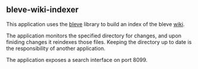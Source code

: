 ## bleve-wiki-indexer

This application uses the [bleve](http://www.blevesearch.com) library to build an index of the bleve [wiki](https://github.com/couchbaselabs/bleve/wiki).

The application monitors the specified directory for changes, and upon finiding changes it reindexes those files.  Keeping the directory up to date is the responsibility of another application.

The application exposes a search interface on port 8099.
